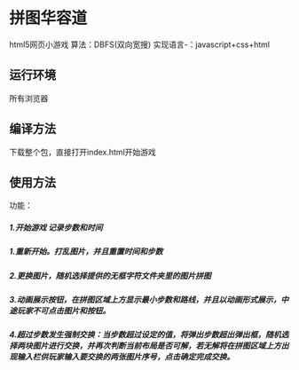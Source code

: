 # 拼图华容道
html5网页小游戏
算法：DBFS(双向宽搜)
实现语言-：javascript+css+html  
## 运行环境  
所有浏览器
## 编译方法  
下载整个包，直接打开index.html开始游戏
## 使用方法  
功能：
##### 1.开始游戏 记录步数和时间
##### 1.重新开始。打乱图片，并且重置时间和步数
##### 2.更换图片，随机选择提供的无框字符文件夹里的图片拼图
##### 3.动画展示按钮，在拼图区域上方显示最小步数和路线，并且以动画形式展示，中途玩家不可点击图片和按钮。
##### 4.超过步数发生强制交换：当步数超过设定的值，将弹出步数超出弹出框，随机选择两块图片进行交换，并再次判断当前布局是否可解，若无解将在拼图区域上方出现输入栏供玩家输入要交换的两张图片序号，点击确定完成交换。
